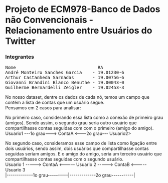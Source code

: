 # Projeto de ECM978-Banco de Dados não Convencionais - Relacionamento entre Usuários do Twitter

### Integrantes
<pre>
Nome                               RA
André Monteiro Sanches Garcia    - 19.01230-6
Arthur Castanheda Sarnadas       - 19.00756-6
Giovanni Brandini Blanco Benuthe - 19.00043-0
Guilherme Bernardelli Zeigler    - 19.02453-3
</pre>

No nosso dataset, dentre os dados de cada nó, temos um campo que contém a lista de contas que um usuário segue.  
Pensamos em 2 casos para analisar:  

No primeiro caso,  considerando essa lista como a conexão de primeiro grau  (amigos). Sendo assim, o segundo grau seria outro usuário que compartilhasse contas seguidas com com o primeiro (amigo do amigo).  
Usuario1 ---1o grau---> ContaA <---2o grau--- Usuario2>   
  

No segundo caso,  consideramos esse campo de lista como ligação entre dois usuários, sendo assim, dois usuários que compartilhasse contas seguidas seriam amigos. E o amigo do amigo, seria um terceiro usuário que   compartilhasse contas seguidas com o segundo usuário.  
Usuario 1 -----> ContaA <----- Usuario 2 -----> ContaB <----- Usuario 3  
   |-------------1o grau----------|-------------2o grau-----------|
